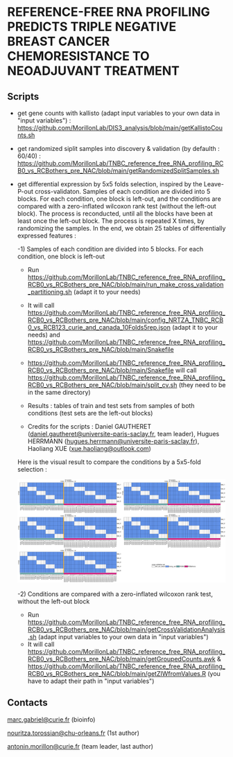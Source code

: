 # REFERENCE-FREE RNA PROFILING PREDICTS TRIPLE NEGATIVE BREAST CANCER CHEMORESISTANCE TO NEOADJUVANT TREATMENT


## Scripts
- get gene counts with kallisto (adapt input variables to your own data in "input variables") : https://github.com/MorillonLab/DIS3_analysis/blob/main/getKallistoCounts.sh
- get randomized siplit samples into discovery & validation (by defaulth : 60/40) : https://github.com/MorillonLab/TNBC_reference_free_RNA_profiling_RCB0_vs_RCBothers_pre_NAC/blob/main/getRandomizedSplitSamples.sh
- get differential expression by 5x5 folds selection, inspired by the Leave-P-out cross-validaton. Samples of each condition are divided into 5 blocks. For each condition, one block is left-out, and the conditions are compared with a zero-inflated wilcoxon rank test (without the left-out block). The process is reconducted, until all the blocks have been at least once the left-out block. The process is repeated X times, by randomizing the samples. In the end, we obtain 25 tables of differentially expressed features :

  -1) Samples of each condition are divided into 5 blocks. For each condition, one block is left-out

     -  Run https://github.com/MorillonLab/TNBC_reference_free_RNA_profiling_RCB0_vs_RCBothers_pre_NAC/blob/main/run_make_cross_validation_partitioning.sh (adapt it to your needs)
       
     - It will call https://github.com/MorillonLab/TNBC_reference_free_RNA_profiling_RCB0_vs_RCBothers_pre_NAC/blob/main/config_NRTZA_TNBC_RCB0_vs_RCB123_curie_and_canada_10Folds5rep.json (adapt it to your needs) and https://github.com/MorillonLab/TNBC_reference_free_RNA_profiling_RCB0_vs_RCBothers_pre_NAC/blob/main/Snakefile
       
     - https://github.com/MorillonLab/TNBC_reference_free_RNA_profiling_RCB0_vs_RCBothers_pre_NAC/blob/main/Snakefile will call https://github.com/MorillonLab/TNBC_reference_free_RNA_profiling_RCB0_vs_RCBothers_pre_NAC/blob/main/split_cv.sh (they need to be in the same directory)
 
     - Results : tables of train and test sets from samples of both conditions (test sets are the left-out blocks)
     - Credits for the scripts : Daniel GAUTHERET (daniel.gautheret@universite-paris-saclay.fr, team leader), Hugues HERRMANN (hugues.herrmann@universite-paris-saclay.fr), Haoliang XUE (xue.haoliang@outlook.com)
     
     Here is the visual result to compare the conditions by a 5x5-fold selection :
  
   ![](heatmap_CV_design_5folds_5timesRepeated_CV.png)

  -2) Conditions are compared with a zero-inflated wilcoxon rank test, without the left-out block

    -  Run https://github.com/MorillonLab/TNBC_reference_free_RNA_profiling_RCB0_vs_RCBothers_pre_NAC/blob/main/getCrossValidationAnalysis.sh (adapt input variables to your own data in "input variables")
    -  It will call https://github.com/MorillonLab/TNBC_reference_free_RNA_profiling_RCB0_vs_RCBothers_pre_NAC/blob/main/getGroupedCounts.awk & https://github.com/MorillonLab/TNBC_reference_free_RNA_profiling_RCB0_vs_RCBothers_pre_NAC/blob/main/getZIWfromValues.R (you have to adapt their path in "input variables")
 

## Contacts 

marc.gabriel@curie.fr (bioinfo)

nouritza.torossian@chu-orleans.fr (1st author)

antonin.morillon@curie.fr (team leader, last author)



